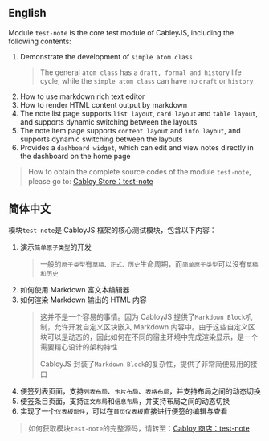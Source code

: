 ## English

Module `test-note` is the core test module of CableyJS, including the following contents:

1. Demonstrate the development of `simple atom class`
   > The general `atom class` has a `draft, formal and history` life cycle, while the `simple atom class` can have no `draft` or `history`
2. How to use markdown rich text editor
3. How to render HTML content output by markdown
4. The note list page supports `list layout`, `card layout` and `table layout`, and supports dynamic switching between the layouts
5. The note item page supports `content layout` and `info layout`, and supports dynamic switching between the layouts
6. Provides a `dashboard widget`, which can edit and view notes directly in the dashboard on the home page

> How to obtain the complete source codes of the module `test-note`, please go to: [Cabloy Store：test-note](https://store.cabloy.com/articles/test-note.html)

## 简体中文

模块`test-note`是 CabloyJS 框架的核心测试模块，包含以下内容：

1. 演示`简单原子类型`的开发
   > 一般的`原子类型`有`草稿、正式、历史`生命周期，而`简单原子类型`可以没有`草稿和历史`
2. 如何使用 Markdown 富文本编辑器
3. 如何渲染 Markdown 输出的 HTML 内容
   > 这并不是一个容易的事情。因为 CabloyJS 提供了`Markdown Block`机制，允许开发自定义区块嵌入 Markdown 内容中。由于这些自定义区块可以是动态的，因此如何在不同的宿主环境中完成渲染显示，是一个需要精心设计的架构特性
   >
   > CabloyJS 封装了`Markdown Block`的复杂性，提供了非常简便易用的接口
4. 便签列表页面，支持`列表布局`、`卡片布局`、`表格布局`，并支持布局之间的动态切换
5. 便签条目页面，支持`正文布局`和`信息布局`，并支持布局之间的动态切换
6. 实现了一个`仪表板部件`，可以在`首页仪表板`直接进行便签的编辑与查看

> 如何获取模块`test-note`的完整源码，请转至：[Cabloy 商店：test-note](https://store.cabloy.com/zh-cn/articles/test-note.html)

